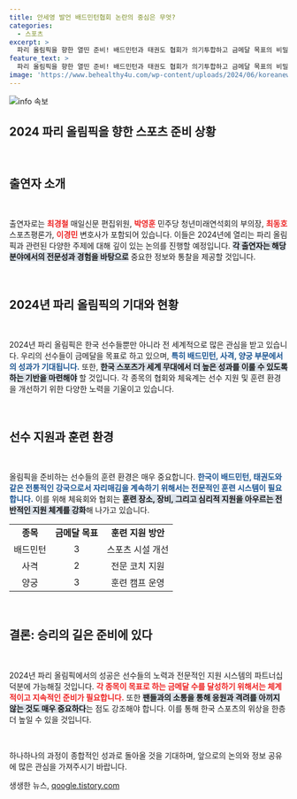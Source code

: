 ```yaml
---
title: 안세영 발언 배드민턴협회 논란의 중심은 무엇?
categories:
  - 스포츠
excerpt: >
  파리 올림픽을 향한 열띤 준비! 배드민턴과 태권도 협회가 의기투합하고 금메달 목표의 비밀을 파헤칩니다. 최경철, 박영훈, 최동호 등 전문가들이 전하는 뜨거운 스포츠 토크를 놓치지 마세요!
feature_text: >
  파리 올림픽을 향한 열띤 준비! 배드민턴과 태권도 협회가 의기투합하고 금메달 목표의 비밀을 파헤칩니다. 최경철, 박영훈, 최동호 등 전문가들이 전하는 뜨거운 스포츠 토크를 놓치지 마세요!
image: 'https://www.behealthy4u.com/wp-content/uploads/2024/06/koreanews.jpg'
---
```


<p><img src="https://www.behealthy4u.com/wp-content/uploads/2024/06/koreanews.jpg" alt="info 속보" /></p>

<h2 data-ke-size="size26">2024 파리 올림픽을 향한 스포츠 준비 상황</h2>

<p data-ke-size="size16">&nbsp;</p>

<h2 data-ke-size="size26">출연자 소개</h2>

<p data-ke-size="size16">&nbsp;</p>

<p>출연자로는 <b><span style="color: #ee2323;">최경철</span></b> 매일신문 편집위원, <b><span style="color: #ee2323;">박영훈</span></b> 민주당 청년미래연석회의 부의장, <b><span style="color: #ee2323;">최동호</span></b> 스포츠평론가, <b><span style="color: #ee2323;">이경민</span></b> 변호사가 포함되어 있습니다. 이들은 2024년에 열리는 파리 올림픽과 관련된 다양한 주제에 대해 깊이 있는 논의를 진행할 예정입니다. <b><span style="background-color: #21538527;">각 출연자는 해당 분야에서의 전문성과 경험을 바탕으로</span></b> 중요한 정보와 통찰을 제공할 것입니다.</p>

<p data-ke-size="size16">&nbsp;</p>

<h2 data-ke-size="size26">2024년 파리 올림픽의 기대와 현황</h2>

<p data-ke-size="size16">&nbsp;</p>

<p>2024년 파리 올림픽은 한국 선수들뿐만 아니라 전 세계적으로 많은 관심을 받고 있습니다. 우리의 선수들이 금메달을 목표로 하고 있으며, <b><span style="color: #1a5490;">특히 배드민턴, 사격, 양궁 부문에서의 성과가 기대됩니다.</span></b> 또한, <b><span style="background-color: #21538527;">한국 스포츠가 세계 무대에서 더 높은 성과를 이룰 수 있도록 하는 기반을 마련해야</span></b> 할 것입니다. 각 종목의 협회와 체육계는 선수 지원 및 훈련 환경을 개선하기 위한 다양한 노력을 기울이고 있습니다.</p>

<p data-ke-size="size16">&nbsp;</p>

<h2 data-ke-size="size26">선수 지원과 훈련 환경</h2>

<p data-ke-size="size16">&nbsp;</p>

<p>올림픽을 준비하는 선수들의 훈련 환경은 매우 중요합니다. <b><span style="color: #1a5490;">한국이 배드민턴, 태권도와 같은 전통적인 강국으로서 자리매김을 계속하기 위해서는 전문적인 훈련 시스템이 필요합니다.</span></b> 이를 위해 체육회와 협회는 <b><span style="background-color: #21538527;">훈련 장소, 장비, 그리고 심리적 지원을 아우르는 전반적인 지원 체계를 강화</span></b>해 나가고 있습니다.</p>

<table style="width:100%; border-collapse:collapse;">
<tr>
<td style="text-align: center; height: 17px;"><b>종목</b></td>
<td style="text-align: center; height: 17px;"><b>금메달 목표</b></td>
<td style="text-align: center; height: 17px;"><b>훈련 지원 방안</b></td>
</tr>
<tr>
<td style="text-align: center; height: 17px;">배드민턴</td>
<td style="text-align: center; height: 17px;">3</td>
<td style="text-align: center; height: 17px;">스포츠 시설 개선</td>
</tr>
<tr>
<td style="text-align: center; height: 17px;">사격</td>
<td style="text-align: center; height: 17px;">2</td>
<td style="text-align: center; height: 17px;">전문 코치 지원</td>
</tr>
<tr>
<td style="text-align: center; height: 17px;">양궁</td>
<td style="text-align: center; height: 17px;">3</td>
<td style="text-align: center; height: 17px;">훈련 캠프 운영</td>
</tr>
</table>

<p data-ke-size="size16">&nbsp;</p>

<h2 data-ke-size="size26">결론: 승리의 길은 준비에 있다</h2>

<p data-ke-size="size16">&nbsp;</p>

<p>2024년 파리 올림픽에서의 성공은 선수들의 노력과 전문적인 지원 시스템의 파트너십 덕분에 가능해질 것입니다. <b><span style="color: #ee2323;">각 종목이 목표로 하는 금메달 수를 달성하기 위해서는 체계적이고 지속적인 준비가 필요합니다.</span></b> 또한 <b><span style="background-color: #21538527;">팬들과의 소통을 통해 응원과 격려를 아끼지 않는 것도 매우 중요하다</span></b>는 점도 강조해야 합니다. 이를 통해 한국 스포츠의 위상을 한층 더 높일 수 있을 것입니다. </p>

<p data-ke-size="size16">&nbsp;</p>

<p>하나하나의 과정이 종합적인 성과로 돌아올 것을 기대하며, 앞으로의 논의와 정보 공유에 많은 관심을 가져주시기 바랍니다.</p>
생생한 뉴스, <a href="https://qoogle.tistory.com" rel="dofollow">qoogle.tistory.com</a>


